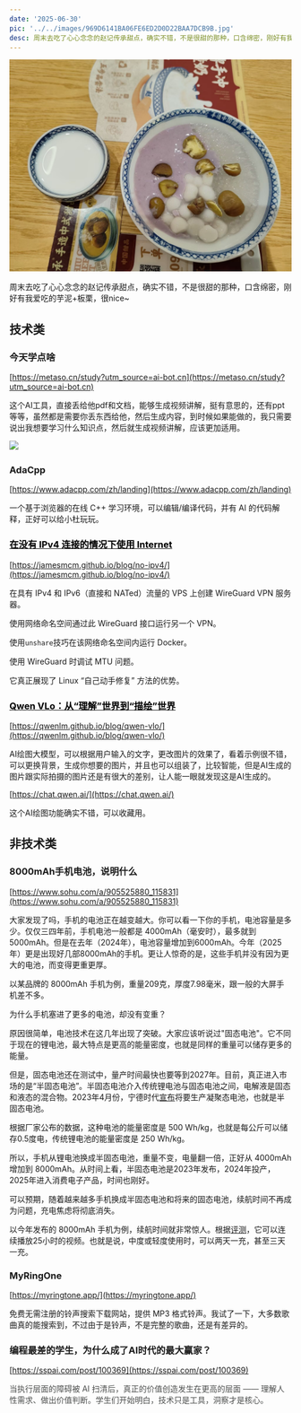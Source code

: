 ```yaml
---
date: '2025-06-30'
pic: '../../images/969D6141BA06FE6ED2D0D22BAA7DCB9B.jpg'
desc: 周末去吃了心心念念的赵记传承甜点，确实不错，不是很甜的那种，口含绵密，刚好有我爱吃的芋泥+板栗，很nice~
---
```




![../../images/969D6141BA06FE6ED2D0D22BAA7DCB9B.jpg](../../images/969D6141BA06FE6ED2D0D22BAA7DCB9B.jpg)

周末去吃了心心念念的赵记传承甜点，确实不错，不是很甜的那种，口含绵密，刚好有我爱吃的芋泥+板栗，很nice~

## 技术类


### 今天学点啥
[https://metaso.cn/study?utm_source=ai-bot.cn](https://metaso.cn/study?utm_source=ai-bot.cn)

这个AI工具，直接丢给他pdf和文档，能够生成视频讲解，挺有意思的，还有ppt等等，虽然都是需要你丢东西给他，然后生成内容，到时候如果能做的，我只需要说出我想要学习什么知识点，然后就生成视频讲解，应该更加适用。

![](https://cdn.nlark.com/yuque/0/2025/png/12537228/1751250483838-157797cf-09a6-4f26-80f8-e1c11aa45485.png)



### AdaCpp
[https://www.adacpp.com/zh/landing](https://www.adacpp.com/zh/landing)

一个基于浏览器的在线 C++ 学习环境，可以编辑/编译代码，并有 AI 的代码解释，正好可以给小杜玩玩。



### [<font style="color:rgb(0, 0, 0);">在没有 IPv4 连接的情况下使用 Internet</font>](https://jamesmcm.github.io/blog/no-ipv4/)
[https://jamesmcm.github.io/blog/no-ipv4/](https://jamesmcm.github.io/blog/no-ipv4/)



在具有 IPv4 和 IPv6（直接和 NATed）流量的 VPS 上创建 WireGuard VPN 服务器。

使用网络命名空间通过此 WireGuard 接口运行另一个 VPN。

使用`unshare`技巧在该网络命名空间内运行 Docker。

使用 WireGuard 时调试 MTU 问题。

它真正展现了 Linux “自己动手修复” 方法的优势。





### [<font style="color:rgb(0, 0, 0);">Qwen VLo：从“理解”世界到“描绘”世界</font>](https://qwenlm.github.io/blog/qwen-vlo/)
[https://qwenlm.github.io/blog/qwen-vlo/](https://qwenlm.github.io/blog/qwen-vlo/)

AI绘图大模型，可以根据用户输入的文字，更改图片的效果了，看着示例很不错，可以更换背景，生成你想要的图片，并且也可以组装了，比较智能，但是AI生成的图片跟实际拍摄的图片还是有很大的差别，让人能一眼就发现这是AI生成的。



[https://chat.qwen.ai/](https://chat.qwen.ai/)

这个AI绘图功能确实不错，可以收藏用。



## 非技术类


### 8000mAh手机电池，说明什么
[https://www.sohu.com/a/905525880_115831](https://www.sohu.com/a/905525880_115831)

大家发现了吗，手机的电池正在越变越大。你可以看一下你的手机，电池容量是多少。仅仅三四年前，手机电池一般都是 4000mAh（毫安时），最多就到 5000mAh。但是在去年（2024年），电池容量增加到6000mAh。今年（2025年）更是出现好几部8000mAh的手机。更让人惊奇的是，这些手机并没有因为更大的电池，而变得更重更厚。

以某品牌的 8000mAh 手机为例，重量209克，厚度7.98毫米，跟一般的大屏手机差不多。

为什么手机塞进了更多的电池，却没有变重？

原因很简单，电池技术在这几年出现了突破。大家应该听说过"固态电池"。它不同于现在的锂电池，最大特点是更高的能量密度，也就是同样的重量可以储存更多的能量。

但是，固态电池还在测试中，量产时间最快也要等到2027年。目前，真正进入市场的是“半固态电池”。半固态电池介入传统锂电池与固态电池之间，电解液是固态和液态的混合物。2023年4月份，宁德时代[宣布](https://wallstreetcn.com/articles/3686879)将要生产凝聚态电池，也就是半固态电池。

根据厂家公布的数据，这种电池的能量密度是 500 Wh/kg，也就是每公斤可以储存0.5度电，传统锂电池的能量密度是 250 Wh/kg。

所以，手机从锂电池换成半固态电池，重量不变，电量翻一倍，正好从 4000mAh 增加到 8000mAh。从时间上看，半固态电池是2023年发布，2024年投产，2025年进入消费电子产品，时间也刚好。

可以预期，随着越来越多手机换成半固态电池和将来的固态电池，续航时间不再成为问题，充电焦虑将彻底消失。

以今年发布的 8000mAh 手机为例，续航时间就非常惊人。根据[评测](https://www.sohu.com/a/905525880_115831)，它可以连续播放25小时的视频。也就是说，中度或轻度使用时，可以两天一充，甚至三天一充。



### MyRingOne
[https://myringtone.app/](https://myringtone.app/)

免费无需注册的铃声搜索下载网站，提供 MP3 格式铃声。我试了一下，大多数歌曲真的能搜索到，不过由于是铃声，不是完整的歌曲，还是有差异的。



### 编程最差的学生，为什么成了AI时代的最大赢家？
[https://sspai.com/post/100369](https://sspai.com/post/100369)



<font style="color:rgb(76, 78, 77);">当执行层面的障碍被 AI 扫清后，真正的价值创造发生在更高的层面 —— 理解人性需求、做出价值判断。学生们开始明白，技术只是工具，洞察才是核心。</font>

